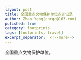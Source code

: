 ```yaml
---
layout: post
title: 全国重点文物保护单位点卯记录
author: Zhao Yang(cnrgc@163.com)
pulished: true
category: footprints
tags: [footprints, travel]
excerpt_separator:  <!--more-->
---
```


全国重点文物保护单位。